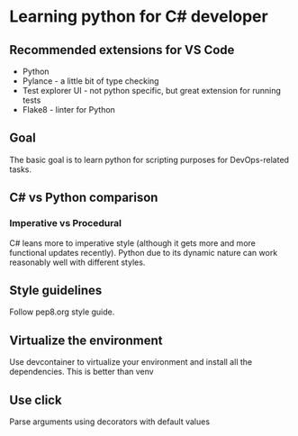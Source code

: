 # Learning python for C# developer

## Recommended extensions for VS Code

- Python
- Pylance - a little bit of type checking
- Test explorer UI - not python specific, but great extension for running tests
- Flake8 - linter for Python

## Goal

The basic goal is to learn python for scripting purposes for DevOps-related tasks.

## C# vs Python comparison

### Imperative vs Procedural

C# leans more to imperative style (although it gets more and more functional updates recently). Python due to its dynamic nature can work reasonably well with different styles.

## Style guidelines

Follow pep8.org style guide.

## Virtualize the environment

Use devcontainer to virtualize your environment and install all the dependencies. This is better than venv

## Use click

Parse arguments using decorators with default values




